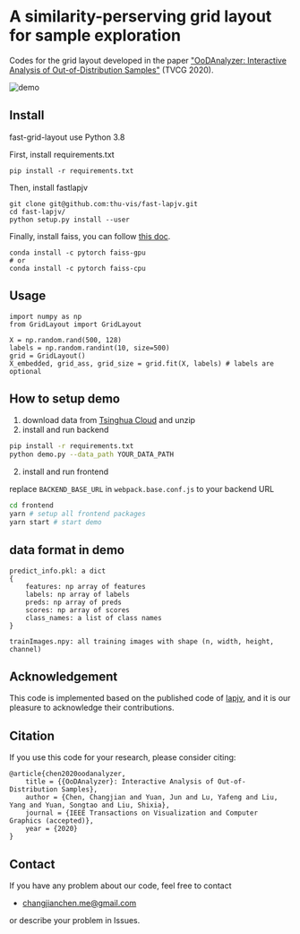 # A similarity-perserving grid layout for sample exploration

Codes for the grid layout developed in the paper ["OoDAnalyzer: Interactive Analysis of Out-of-Distribution Samples"](https://ieeexplore.ieee.org/document/8994105) (TVCG 2020).

![demo](https://github.com/thu-vis/fast-grid-layout/blob/master/grid.gif)

## Install
fast-grid-layout use Python 3.8

First, install requirements.txt
```
pip install -r requirements.txt
```
Then, install fastlapjv
```
git clone git@github.com:thu-vis/fast-lapjv.git
cd fast-lapjv/
python setup.py install --user
```
Finally, install faiss, you can follow [this doc](https://github.com/facebookresearch/faiss/blob/main/INSTALL.md).
```
conda install -c pytorch faiss-gpu
# or
conda install -c pytorch faiss-cpu
```

## Usage
```
import numpy as np
from GridLayout import GridLayout

X = np.random.rand(500, 128)
labels = np.random.randint(10, size=500)
grid = GridLayout()
X_embedded, grid_ass, grid_size = grid.fit(X, labels) # labels are optional
```

## How to setup demo
1. download data from [Tsinghua Cloud](https://cloud.tsinghua.edu.cn/f/fdbca618102c46be84f2/?dl=1) and unzip
1. install and run backend
```bash
pip install -r requirements.txt
python demo.py --data_path YOUR_DATA_PATH
```
2. install and run frontend

replace `BACKEND_BASE_URL` in `webpack.base.conf.js` to your backend URL
```bash
cd frontend
yarn # setup all frontend packages
yarn start # start demo
```
## data format in demo
```
predict_info.pkl: a dict
{
	features: np array of features
    labels: np array of labels
	preds: np array of preds
	scores: np array of scores
	class_names: a list of class names
}

trainImages.npy: all training images with shape (n, width, height, channel) 
```

## Acknowledgement
This code is implemented based on the published code of [lapjv](https://github.com/src-d/lapjv), and it is our pleasure to acknowledge their contributions.

## Citation
If you use this code for your research, please consider citing:
```
@article{chen2020oodanalyzer,
    title = {{OoDAnalyzer}: Interactive Analysis of Out-of-Distribution Samples},
    author = {Chen, Changjian and Yuan, Jun and Lu, Yafeng and Liu, Yang and Yuan, Songtao and Liu, Shixia},
    journal = {IEEE Transactions on Visualization and Computer Graphics (accepted)},
    year = {2020}
}
```

## Contact
If you have any problem about our code, feel free to contact
- changjianchen.me@gmail.com

or describe your problem in Issues.
